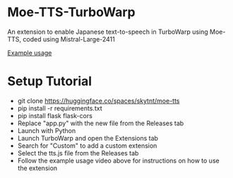 # Moe-TTS-TurboWarp
An extension to enable Japanese text-to-speech in TurboWarp using Moe-TTS, coded using Mistral-Large-2411

[Example usage](https://www.youtube.com/watch?v=cLEs41_uHDw)


# Setup Tutorial

- git clone https://huggingface.co/spaces/skytnt/moe-tts
- pip install -r requirements.txt
- pip install flask flask-cors
- Replace "app.py" with the new file from the Releases tab
- Launch with Python
- Launch TurboWarp and open the Extensions tab
- Search for "Custom" to add a custom extension
- Select the tts.js file from the Releases tab
- Follow the example usage video above for instructions on how to use the extension
